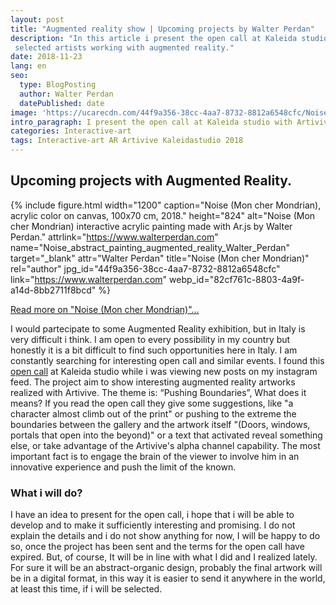 ```yaml
---
layout: post
title: "Augmented reality show | Upcoming projects by Walter Perdan"
description: "In this article i present the open call at Kaleida studio for projects with Artivive technology. The project aim to present artworks from
 selected artists working with augmented reality."
date: 2018-11-23
lang: en
seo:
  type: BlogPosting
  author: Walter Perdan
  datePublished: date
image: 'https://ucarecdn.com/44f9a356-38cc-4aa7-8732-8812a6548cfc/Noise_abstract_painting_augmented_reality_Walter_Perdan.jpg'
intro_paragraph: I present the open call at Kaleida studio with Artivive technology. It is an international show for Augmented Reality.
categories: Interactive-art
tags: Interactive-art AR Artivive Kaleidastudio 2018
---
```

## Upcoming projects with Augmented Reality.

{% include figure.html width="1200" caption="Noise (Mon cher Mondrian), acrylic color on canvas, 100x70 cm, 2018." height="824" alt="Noise (Mon cher Mondrian) interactive acrylic painting made with Ar.js by Walter Perdan." attrlink="https://www.walterperdan.com" name="Noise_abstract_painting_augmented_reality_Walter_Perdan" target="_blank" attr="Walter Perdan" title="Noise (Mon cher Mondrian)" rel="author" jpg_id="44f9a356-38cc-4aa7-8732-8812a6548cfc" link="https://www.walterperdan.com" webp_id="82cf761c-8803-4a9f-a14d-8bb2711f8bcd" %}

<a href="https://www.walterperdan.com/en/artworks/painting/2018/painting/noise-abstract-art">Read more on "Noise (Mon cher Mondrian)"...</a>

  [4fd2387c]: https://www.kaleida.studio/ar-art-show-open-call "AR show"

I would partecipate to some Augmented Reality exhibition, but in Italy is very difficult i think. I am open to every possibility in my country but honestly it is a bit difficult to find such opportunities here in Italy. I am constantly searching for interesting open call and similar events. I found this [open call][4fd2387c] at Kaleida studio while i was viewing new posts on my instagram feed.  The project aim to show interesting augmented reality artworks realized with Artivive. The theme is: “Pushing Boundaries”, What does it means? If you read the open call they give some suggestions, like "a character almost climb out of the print"  or pushing to the extreme the boundaries between the gallery and the artwork itself "(Doors, windows, portals that open into the beyond)" or a text that activated reveal something else, or take advantage of the Artivive's alpha channel capability. The most important fact is to engage the brain of the viewer to involve him in an innovative experience and push the limit of the known.

### What i will do?

I have an idea to present for the open call, i hope that i will be able to develop and to make it sufficiently interesting and promising. I do not explain the details and i do not show anything for now, I will be happy to do so, once the project has been sent and the terms for the open call have expired. But, of course, It will be in line with what I did and I realized lately. For sure it will be an abstract-organic design, probably the final artwork will be in a digital format, in this way it is easier to send it anywhere in the world, at least this time, if i will be selected.
